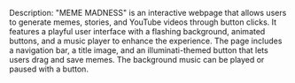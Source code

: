 Description: "MEME MADNESS" is an interactive webpage that allows users to generate memes, stories, and YouTube videos through button clicks. It features a playful user interface with a flashing background, animated buttons, and a music player to enhance the experience. The page includes a navigation bar, a title image, and an illuminati-themed button that lets users drag and save memes. The background music can be played or paused with a button.
